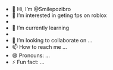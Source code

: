 - 👋 Hi, I’m @Smilepozibro
- 👀 I’m interested in geting fps on roblox
- 
- 🌱 I’m currently learning
- 
- 💞️ I’m looking to collaborate on ...
- 📫 How to reach me ...
- 😄 Pronouns: ...
- ⚡ Fun fact: ...

<!---
Smilepozibro/Smilepozibro is a ✨ special ✨ repository because its `README.md` (this file) appears on your GitHub profile.
You can click the Preview link to take a look at your changes.
--->
